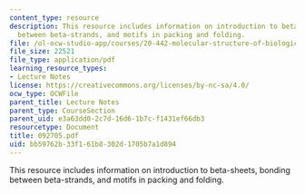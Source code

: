 ```yaml
---
content_type: resource
description: This resource includes information on introduction to beta-sheets, bonding
  between beta-strands, and motifs in packing and folding.
file: /ol-ocw-studio-app/courses/20-442-molecular-structure-of-biological-materials-be-442-fall-2005/bb59762b33f161b8302d1705b7a1d894_092705.pdf
file_size: 22521
file_type: application/pdf
learning_resource_types:
- Lecture Notes
license: https://creativecommons.org/licenses/by-nc-sa/4.0/
ocw_type: OCWFile
parent_title: Lecture Notes
parent_type: CourseSection
parent_uid: e3a63dd0-2c7d-16d6-1b7c-f1431ef66db3
resourcetype: Document
title: 092705.pdf
uid: bb59762b-33f1-61b8-302d-1705b7a1d894
---
```

This resource includes information on introduction to beta-sheets, bonding between beta-strands, and motifs in packing and folding.
